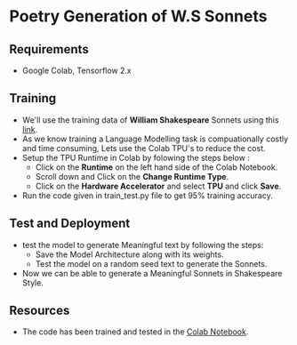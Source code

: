 # Poetry Generation of W.S Sonnets

## Requirements
- Google Colab, Tensorflow 2.x

## Training
- We'll use the training data of **William Shakespeare** Sonnets using this [link](https://storage.googleapis.com/laurencemoroney-blog.appspot.com/sonnets.txt).
- As we know training a Language Modelling task is compuationally costly and time consuming, Lets use the Colab TPU's to reduce the cost.
- Setup the TPU Runtime in Colab by folowing the steps below :
  - Click on the **Runtime** on the left hand side of the Colab Notebook.
  - Scroll down and Click on the **Change Runtime Type**.
  - Click on the **Hardware Accelerator** and select **TPU** and click **Save**.
- Run the code given in train_test.py file to get 95% training accuracy.

## Test and Deployment
- test the model to generate Meaningful text by following the steps:
  - Save the Model Architecture along with its weights.
  - Test the model on a random seed text to generate the Sonnets.
- Now we can be able to generate a Meaningful Sonnets in Shakespeare Style.   
  
  
## Resources  
- The code has been trained and tested in the [Colab Notebook](https://colab.research.google.com/drive/1IHRuukShhjqIh-uBFYPcUqNXE_s5d30S#scrollTo=07QePX57qhuS).

   